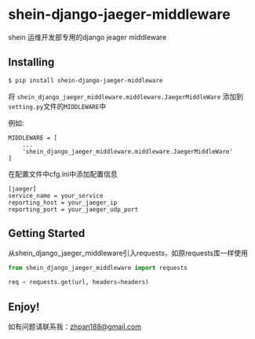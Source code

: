 # shein-django-jaeger-middleware
shein 运维开发部专用的django jeager middleware

## Installing
```bash
$ pip install shein-django-jaeger-middleware
```

将 ```shein_django_jaeger_middleware.middleware.JaegerMiddleWare```
添加到`setting.py`文件的`MIDDLEWARE`中

例如:
```
MIDDLEWARE = [
	...
	'shein_django_jaeger_middleware.middleware.JaegerMiddleWare'
]
```

在配置文件中cfg.ini中添加配置信息
```
[jaeger]
service_name = your_service
reporting_host = your_jaeger_ip
reporting_port = your_jaeger_udp_port
```

## Getting Started
从shein_django_jaeger_middleware引入requests，如原requests库一样使用
```python
from shein_django_jaeger_middleware import requests

req = requests.get(url, headers=headers)
```

## Enjoy!
如有问题请联系我：[zhpan188@gmail.com](zhpan188@gmial.com)